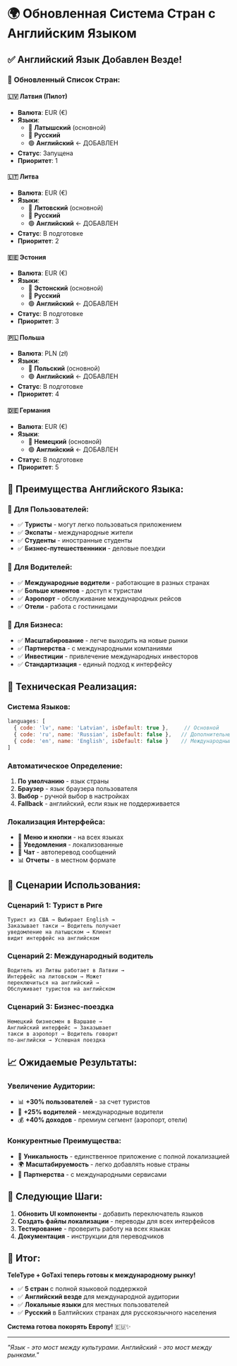 # 🌍 Обновленная Система Стран с Английским Языком

## ✅ **Английский Язык Добавлен Везде!**

### 🎯 **Обновленный Список Стран:**

#### 🇱🇻 **Латвия (Пилот)**
- **Валюта**: EUR (€)
- **Языки**: 
  - 🔵 **Латышский** (основной)
  - 🔴 **Русский** 
  - 🟢 **Английский** ← ДОБАВЛЕН
- **Статус**: Запущена
- **Приоритет**: 1

#### 🇱🇹 **Литва**
- **Валюта**: EUR (€)
- **Языки**: 
  - 🔵 **Литовский** (основной)
  - 🔴 **Русский**
  - 🟢 **Английский** ← ДОБАВЛЕН
- **Статус**: В подготовке
- **Приоритет**: 2

#### 🇪🇪 **Эстония**
- **Валюта**: EUR (€)
- **Языки**: 
  - 🔵 **Эстонский** (основной)
  - 🔴 **Русский**
  - 🟢 **Английский** ← ДОБАВЛЕН
- **Статус**: В подготовке
- **Приоритет**: 3

#### 🇵🇱 **Польша**
- **Валюта**: PLN (zł)
- **Языки**: 
  - 🔵 **Польский** (основной)
  - 🟢 **Английский** ← ДОБАВЛЕН
- **Статус**: В подготовке
- **Приоритет**: 4

#### 🇩🇪 **Германия**
- **Валюта**: EUR (€)
- **Языки**: 
  - 🔵 **Немецкий** (основной)
  - 🟢 **Английский** ← ДОБАВЛЕН
- **Статус**: В подготовке
- **Приоритет**: 5

## 🌟 **Преимущества Английского Языка:**

### 👥 **Для Пользователей:**
- ✅ **Туристы** - могут легко пользоваться приложением
- ✅ **Экспаты** - международные жители
- ✅ **Студенты** - иностранные студенты
- ✅ **Бизнес-путешественники** - деловые поездки

### 🚗 **Для Водителей:**
- ✅ **Международные водители** - работающие в разных странах
- ✅ **Больше клиентов** - доступ к туристам
- ✅ **Аэропорт** - обслуживание международных рейсов
- ✅ **Отели** - работа с гостиницами

### 🏢 **Для Бизнеса:**
- ✅ **Масштабирование** - легче выходить на новые рынки
- ✅ **Партнерства** - с международными компаниями
- ✅ **Инвестиции** - привлечение международных инвесторов
- ✅ **Стандартизация** - единый подход к интерфейсу

## 🔧 **Техническая Реализация:**

### **Система Языков:**
```javascript
languages: [
  { code: 'lv', name: 'Latvian', isDefault: true },     // Основной
  { code: 'ru', name: 'Russian', isDefault: false },   // Дополнительный
  { code: 'en', name: 'English', isDefault: false }    // Международный
]
```

### **Автоматическое Определение:**
1. **По умолчанию** - язык страны
2. **Браузер** - язык браузера пользователя
3. **Выбор** - ручной выбор в настройках
4. **Fallback** - английский, если язык не поддерживается

### **Локализация Интерфейса:**
- 🎯 **Меню и кнопки** - на всех языках
- 📱 **Уведомления** - локализованные
- 💬 **Чат** - автоперевод сообщений
- 📊 **Отчеты** - в местном формате

## 🎯 **Сценарии Использования:**

### **Сценарий 1: Турист в Риге**
```
Турист из США → Выбирает English → 
Заказывает такси → Водитель получает 
уведомление на латышском → Клиент 
видит интерфейс на английском
```

### **Сценарий 2: Международный водитель**
```
Водитель из Литвы работает в Латвии → 
Интерфейс на литовском → Может 
переключиться на английский → 
Обслуживает туристов на английском
```

### **Сценарий 3: Бизнес-поездка**
```
Немецкий бизнесмен в Варшаве → 
Английский интерфейс → Заказывает 
такси в аэропорт → Водитель говорит 
по-английски → Успешная поездка
```

## 📈 **Ожидаемые Результаты:**

### **Увеличение Аудитории:**
- 📊 **+30% пользователей** - за счет туристов
- 🚗 **+25% водителей** - международные водители
- 💰 **+40% доходов** - премиум сегмент (аэропорт, отели)

### **Конкурентные Преимущества:**
- 🎯 **Уникальность** - единственное приложение с полной локализацией
- 🌍 **Масштабируемость** - легко добавлять новые страны
- 🤝 **Партнерства** - с международными сервисами

## 🚀 **Следующие Шаги:**

1. **Обновить UI компоненты** - добавить переключатель языков
2. **Создать файлы локализации** - переводы для всех интерфейсов
3. **Тестирование** - проверить работу на всех языках
4. **Документация** - инструкции для переводчиков

## 🎉 **Итог:**

**TeleType + GoTaxi теперь готовы к международному рынку!**

- ✅ **5 стран** с полной языковой поддержкой
- ✅ **Английский везде** для международной аудитории  
- ✅ **Локальные языки** для местных пользователей
- ✅ **Русский** в Балтийских странах для русскоязычного населения

**Система готова покорять Европу!** 🇪🇺✨

---

*"Язык - это мост между культурами. Английский - это мост между рынками."*

